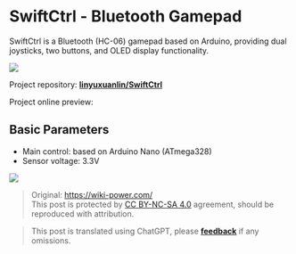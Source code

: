 # SwiftCtrl - Bluetooth Gamepad

SwiftCtrl is a Bluetooth (HC-06) gamepad based on Arduino, providing dual joysticks, two buttons, and OLED display functionality.

![](https://wiki-media-1253965369.cos.ap-guangzhou.myqcloud.com/img/20200221145040.png)

Project repository: [**linyuxuanlin/SwiftCtrl**](https://github.com/linyuxuanlin/SwiftCtrl)

Project online preview:

<div class="altium-iframe-viewer">
  <div
    class="altium-ecad-viewer"
    data-project-src="https://github.com/linyuxuanlin/SwiftCtrl/raw/master/Hardware/SwiftCtrl.zip"
  ></div>
</div>

## Basic Parameters

- Main control: based on Arduino Nano (ATmega328)
- Sensor voltage: 3.3V

![](https://wiki-media-1253965369.cos.ap-guangzhou.myqcloud.com/img/20200311182440.png)

> Original: <https://wiki-power.com/>  
> This post is protected by [CC BY-NC-SA 4.0](https://creativecommons.org/licenses/by/4.0/deed.en) agreement, should be reproduced with attribution.

> This post is translated using ChatGPT, please [**feedback**](https://github.com/linyuxuanlin/Wiki_MkDocs/issues/new) if any omissions.
